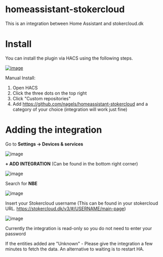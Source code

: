 # homeassistant-stokercloud

This is an integration between Home Assistant and stokercloud.dk

# Install

You can install the plugin via HACS using the following steps.

[![image](https://github.com/user-attachments/assets/e99278d9-5121-40a4-b9c7-af48561a9140)](https://my.home-assistant.io/redirect/hacs_repository/?owner=nagels&repository=homeassistant-stokercloud&category=integration)

Manual Install:
1. Open HACS
2. Click the three dots on the top right
4. Click "Custom repositories"
5. Add https://github.com/nagels/homeassistant-stokercloud and a category of your choice (integration will work just fine)

# Adding the integration

Go to **Settings -> Devices & services**

![image](https://github.com/user-attachments/assets/c2137e41-156d-4814-829a-ac763e08d873)

**+ ADD INTEGRATION** (Can be found in the bottom right corner)

![image](https://github.com/user-attachments/assets/e99278d9-5121-40a4-b9c7-af48561a9140)

Search for **NBE**

![image](https://github.com/user-attachments/assets/f2424009-c2bf-480a-adcd-1ad48b1c67f8)

Insert your Stokercloud username (This can be found in your stokercloud URL. https://stokercloud.dk/v3/#/USERNAME/main-page)

![image](https://github.com/user-attachments/assets/1cc6e285-b653-436b-9396-ed3c3a47f0d4)

Currently the integration is read-only so you do not need to enter your password

If the entities added are "Unknown" - Please give the integration a few minutes to fetch the data.
An alternative to waiting is to restart HA.

